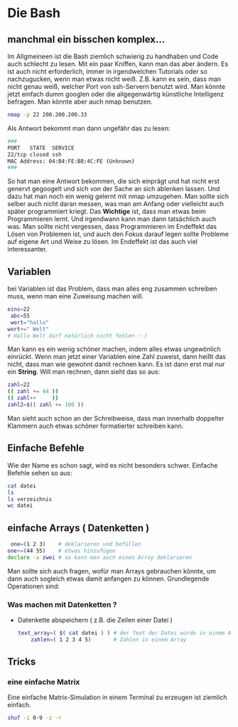# Die Bash

## manchmal ein bisschen komplex...

Im Allgmeineen ist die Bash ziemlich schwierig zu handhaben und Code auch schlecht zu lesen. Mit ein paar Kniffen, kann man das aber ändern. Es ist auch nicht erforderlich, immer in irgendwelchen Tutorials oder so nachzugucken, wenn man etwas nicht weiß.
Z.B. kann es sein, dass man nicht genau weiß, welcher Port von ssh-Servern benutzt wird. Man könnte jetzt einfach dumm googlen oder die allgegenwärtig künstliche Intelligenz befragen. Man könnte aber auch nmap benutzen.

```sh
nmap -p 22 200.200.200.33
```
Als Antwort bekommt man dann ungefähr das zu lesen:
```sh
###
PORT   STATE  SERVICE
22/tcp closed ssh
MAC Address: 04:B4:FE:B8:4C:FE (Unknown)
###
```
So hat man eine Antwort bekommen, die sich einprägt und hat nicht erst genervt gegoogelt und sich von der Sache an sich ablenken lassen. Und dazu hat man noch ein wenig gelernt mit nmap umzugehen. Man sollte sich selber auch nicht daran messen, was man am Anfang oder vielleicht auch später programmiert kriegt. Das **Wichtige** ist, dass man etwas beim Programmieren lernt. Und irgendwann kann man dann tatsächlich auch was. Man sollte nicht vergessen, dass Programmieren im Endeffekt das Lösen von Problemen ist, und auch den Fokus darauf legen sollte Probleme auf eigene Art und Weise zu lösen. Im Endeffekt ist das auch viel interessanter.


## Variablen
bei Variablen ist das Problem, dass man alles eng zusammen schreiben muss, wenn man eine Zuweisung machen will.

```sh
eins=22
 abc=55
 wort="hallo"
wort+=" Welt"
# Hallo Welt darf natürlich nicht fehlen :-)
```
Man kann es ein wenig schöner machen, indem alles etwas ungewönlich einrückt. Wenn man jetzt einer Variablen eine Zahl zuweist, dann heißt das nicht, dass man wie gewohnt damit rechnen kann. Es ist dann erst mal nur ein **String**. Will man rechnen, dann sieht das so aus:

```sh
zahl=22
(( zahl += 44 ))
(( zahl++     ))
zahl2=$(( zahl += 100 ))
```
Man sieht auch schon an der Schreibweise, dass man innerhalb doppelter Klammern auch etwas schöner formatierter schreiben kann.

## Einfache Befehle
Wie der Name es schon sagt, wird es nicht besonders schwer. Einfache Befehle sehen so aus:

```sh
cat datei
ls
ls verzeichnis
wc datei
```


## einfache Arrays ( Datenketten )
```sh
 one=(1 2 3)    # deklarieren und befüllen
one+=(44 55)    # etwas hinzufügen
declare -a zwei # so kann man auch einen Array deklarieren
```
Man sollte sich auch fragen, wofür man Arrays gebrauchen könnte, um dann auch sogleich etwas damit anfangen zu können. Grundlegende Operationen sind:

### Was machen mit Datenketten ?
+ Datenkette abspeichern ( z.B. die Zeilen einer Datei )
  ```sh
  text_array=( $( cat datei ) ) # der Text der Datei würde in einem Array gespeichert
      zahlen=( 1 2 3 4 5)       # Zahlen in einem Array
  ```


## Tricks
### eine einfache Matrix
Eine einfache Matrix-Simulation in einem Terminal zu erzeugen ist ziemlich einfach.
```sh
shuf -i 0-9 -z -r
```

